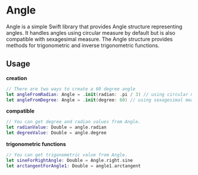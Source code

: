 # Angle

Angle is a simple Swift library that provides Angle structure representing angles.
It handles angles using circular measure by default but is also compatible with sexagesimal measure.
The Angle structure provides methods for trigonometric and inverse trigonometric functions.

## Usage

**creation**

```swift
// There are two ways to create a 60 degree angle
let angleFromRadian: Angle = .init(radian: .pi / 3) // using circular measure
let angleFromDegree: Angle = .init(degree: 60) // using sexagesimal measure
```

**compatible**

```swift
// You can get degree and radian values from Angle.
let radianValue: Double = angle.radian
let degreeValue: Double = angle.degree
```

**trigonometric functions**

```swift
// You can get trigonometric value from Angle.
let sineForRightAngle: Double = Angle.right.sine
let arctangentForAngle1: Double = angle1.arctangent
```

